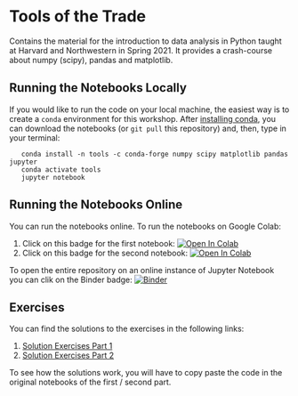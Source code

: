 # Tools of the Trade

Contains the material for the introduction to data analysis in Python taught at Harvard and Northwestern in Spring 2021. It provides a crash-course about numpy (scipy), pandas and matplotlib. 

## Running the Notebooks Locally

If you would like to run the code on your local machine, the easiest way is to create a `conda` environment for this workshop. After [installing conda](https://docs.anaconda.com/anaconda/install/), you can download the notebooks (or `git pull` this repository) and, then, type in your terminal:


       conda install -n tools -c conda-forge numpy scipy matplotlib pandas jupyter
       conda activate tools
       jupyter notebook

## Running the Notebooks Online

You can run the notebooks online. To run the notebooks on Google Colab:

1. Click on this badge for the first notebook:  <a href="https://colab.research.google.com/drive/1wciAo9EpmMgyali120mfkkpdg9Xr9cj-?usp=sharing" target="_parent"> <img src="https://colab.research.google.com/assets/colab-badge.svg" alt="Open In Colab"/></a>
2. Click on this badge for the second notebook:  <a href="https://colab.research.google.com/drive/1sLvbp7ELU3VYV_EsB6Ac80AXxj78EdZf"> <img src="https://colab.research.google.com/assets/colab-badge.svg" alt="Open In Colab"/></a>

To open the entire repository on an online instance of Jupyter Notebook you can clik on the Binder badge: [![Binder](https://mybinder.org/badge_logo.svg)](https://mybinder.org/v2/gh/non87/Tools-of-the-trade/acddf0568b51309421626e0940f22e5704ea4c93)


## Exercises

You can find the solutions to the exercises in the following links:

1.   [Solution Exercises Part 1](./solutions/solutions_first_part.ipynb)
2.   [Solution Exercises Part 2](./solutions/solutions_second_part.ipynb)

To see how the solutions work, you will have to copy paste the code in the original notebooks of the first / second part.


